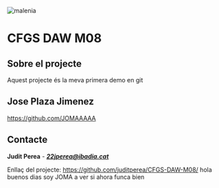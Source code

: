 ![malenia](https://github.com/juditperea/CFGS-DAW-M08/assets/137046196/cfaf12b2-95eb-4e46-94ee-adc0fc93c949)

# CFGS DAW M08
## Sobre el projecte
Aquest projecte és la meva primera demo en git
## Jose Plaza Jimenez
https://github.com/JOMAAAAA
## Contacte
**Judit Perea** - ***22jperea@ibadia.cat***

Enllaç del projecte:
https://github.com/juditperea/CFGS-DAW-M08/
hola buenos dias soy JOMA a ver si ahora funca bien
